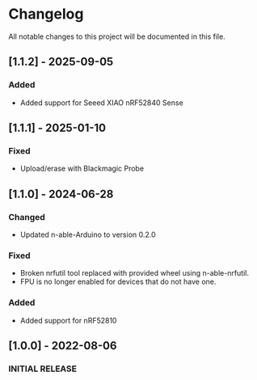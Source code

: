 # Changelog

All notable changes to this project will be documented in this file.

## [1.1.2] - 2025-09-05

### Added
- Added support for Seeed XIAO nRF52840 Sense

## [1.1.1] - 2025-01-10

### Fixed
- Upload/erase with Blackmagic Probe

## [1.1.0] - 2024-06-28

### Changed
 - Updated n-able-Arduino to version 0.2.0

### Fixed
 - Broken nrfutil tool replaced with provided wheel using n-able-nrfutil.
 - FPU is no longer enabled for devices that do not have one.

### Added
 - Added support for nRF52810

## [1.0.0] - 2022-08-06

### INITIAL RELEASE